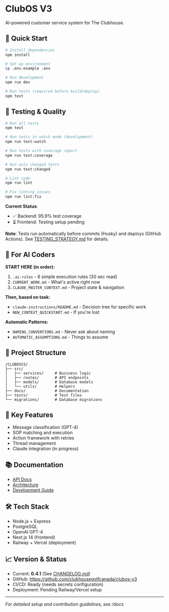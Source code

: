 # ClubOS V3

AI-powered customer service system for The Clubhouse.

## 🚀 Quick Start

```bash
# Install dependencies
npm install

# Set up environment
cp .env.example .env

# Run development
npm run dev

# Run tests (required before build/deploy)
npm test
```

## 🧪 Testing & Quality

```bash
# Run all tests
npm test

# Run tests in watch mode (development)
npm run test:watch

# Run tests with coverage report
npm run test:coverage

# Run only changed tests
npm run test:changed

# Lint code
npm run lint

# Fix linting issues
npm run lint:fix
```

**Current Status**: 
- ✅ Backend: 95.9% test coverage
- ⏳ Frontend: Testing setup pending

**Note**: Tests run automatically before commits (Husky) and deploys (GitHub Actions). See [TESTING_STRATEGY.md](./TESTING_STRATEGY.md) for details.

## 🤖 For AI Coders
**START HERE (in order):**
1. `.ai-rules` - 6 simple execution rules (30 sec read)
2. `CURRENT_WORK.md` - What's active right now
3. `CLAUDE_MASTER_CONTEXT.md` - Project state & navigation

**Then, based on task:**
- `claude-instructions/README.md` - Decision tree for specific work
- `NEW_CONTEXT_QUICKSTART.md` - If you're lost

**Automatic Patterns:**
- `NAMING_CONVENTIONS.md` - Never ask about naming
- `AUTOMATIC_ASSUMPTIONS.md` - Things to assume

## 📁 Project Structure
```
/CLUBOSV3/
├── src/
│   ├── services/     # Business logic
│   ├── routes/       # API endpoints
│   ├── models/       # Database models
│   └── utils/        # Helpers
├── docs/             # Documentation
├── tests/            # Test files
└── migrations/       # Database migrations
```

## 🔧 Key Features
- Message classification (GPT-4)
- SOP matching and execution
- Action framework with retries
- Thread management
- Claude integration (in progress)

## 📚 Documentation
- [API Docs](./docs/API/README.md)
- [Architecture](./docs/ARCHITECTURE/)
- [Development Guide](./docs/DEVELOPMENT/)

## 🛠️ Tech Stack
- Node.js + Express
- PostgreSQL
- OpenAI GPT-4
- Next.js 14 (frontend)
- Railway + Vercel (deployment)

## 📈 Version & Status
- Current: **0.4.1** (See [CHANGELOG.md](./CHANGELOG.md))
- GitHub: https://github.com/clubhousegolfcanada/clubos-v3
- CI/CD: Ready (needs secrets configuration)
- Deployment: Pending Railway/Vercel setup

---
*For detailed setup and contribution guidelines, see /docs*